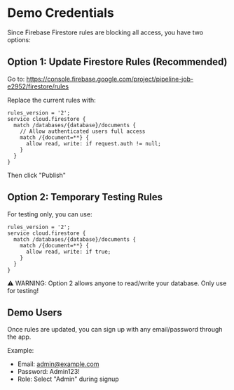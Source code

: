 # Demo Credentials

Since Firebase Firestore rules are blocking all access, you have two options:

## Option 1: Update Firestore Rules (Recommended)

Go to: https://console.firebase.google.com/project/pipeline-job-e2952/firestore/rules

Replace the current rules with:

```
rules_version = '2';
service cloud.firestore {
  match /databases/{database}/documents {
    // Allow authenticated users full access
    match /{document=**} {
      allow read, write: if request.auth != null;
    }
  }
}
```

Then click "Publish"

## Option 2: Temporary Testing Rules

For testing only, you can use:

```
rules_version = '2';
service cloud.firestore {
  match /databases/{database}/documents {
    match /{document=**} {
      allow read, write: if true;
    }
  }
}
```

⚠️ WARNING: Option 2 allows anyone to read/write your database. Only use for testing!

## Demo Users

Once rules are updated, you can sign up with any email/password through the app.

Example:
- Email: admin@example.com
- Password: Admin123!
- Role: Select "Admin" during signup